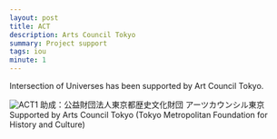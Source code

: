 ```yaml
---
layout: post
title: ACT
description: Arts Council Tokyo
summary: Project support
tags: iou 
minute: 1
---
```


Intersection of Universes has been supported by Art Council Tokyo.

![ACT1](https://user-images.githubusercontent.com/62580419/126993213-a0873ca5-9109-4ab9-90f9-1e9d2447f694.jpg)
助成：公益財団法人東京都歴史文化財団 アーツカウンシル東京
Supported by Arts Council Tokyo (Tokyo Metropolitan Foundation for History and Culture)


